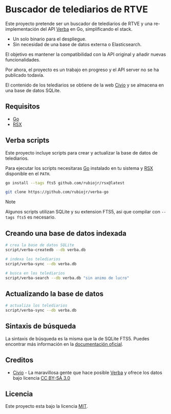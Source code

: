 # Buscador de telediarios de RTVE

Este proyecto pretende ser un buscador de telediarios de RTVE y una re-implementación del API [Verba](https://verba.civio.es) en Go, simplificando el stack.

- Un solo binario para el despliegue.
- Sin necesidad de una base de datos externa o Elasticsearch.

El objetivo es mantener la compatibilidad con la API original y añadir nuevas funcionalidades.

Por ahora, el proyecto es un trabajo en progreso y el API server no se ha publicado todavía.

El contenido de los telediarios se obtiene de la web [Civio](https://verba.civio.es) y se almacena en una base de datos SQLite.

## Requisitos

- [Go](https://go.dev)
- [RSX](https://github.com/rubiojr/rsx)

## Verba scripts

Este proyecto incluye scripts para crear y actualizar la base de datos de telediarios.

Para ejecutar los scripts necesitaras [Go](https://go.dev) instalado en tu sistema y [RSX](https://github.com/rubiojr/rsx) disponible en el `PATH`.

```bash
go install --tags fts5 github.com/rubiojr/rsx@latest

git clone https://github.com/rubiojr/verba-go
```

> [!NOTE]
> Algunos scripts utilizan SQLite y su extension FTS5, asi que compilar con `--tags fts5` es necesario.

## Creando una base de datos indexada

```bash
# crea la base de datos SQLite
script/verba-createdb --db verba.db

# indexa los telediarios
script/verba-sync --db verba.db

# busca en los telediarios
script/verba-search --db verba.db "sin animo de lucro"
```

## Actualizando la base de datos

```bash
# actualiza los telediarios
script/verba-sync --db verba.db
```

## Sintaxis de búsqueda

La sintaxis de búsqueda es la misma que la de SQLite FTS5. Puedes encontrar más información en la [documentación oficial](https://www.sqlite.org/fts5.html#full_text_query_syntax).

## Creditos

- [Civio](https://www.civio.es) - La maravillosa gente que hace posible [Verba](https://verba.civio.es) y ofrece los datos bajo licencia [CC BY-SA 3.0](https://creativecommons.org/licenses/by-sa/3.0/deed.es)

## Licencia

Este proyecto esta bajo la licencia [MIT](LICENSE).
